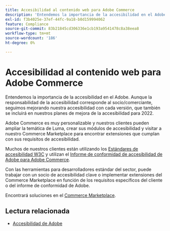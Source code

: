 ```yaml
---
title: Accesibilidad al contenido web para Adobe Commerce
description: 'Entendemos la importancia de la accesibilidad en el Adobe. Aunque la responsabilidad de la accesibilidad corresponde al socio/comerciante, seguimos mejorando nuestra accesibilidad con cada versión, que también se incluirá en nuestros planes de mejora de la accesibilidad para 2022.  '
exl-id: f3b4025e-37ef-44fc-9a18-b0d159994062
feature: Compliance
source-git-commit: 83b21845cd306336e1cb193a9541478c8a38eea8
workflow-type: tm+mt
source-wordcount: '186'
ht-degree: 0%

---
```


# Accesibilidad al contenido web para Adobe Commerce

Entendemos la importancia de la accesibilidad en el Adobe. Aunque la responsabilidad de la accesibilidad corresponde al socio/comerciante, seguimos mejorando nuestra accesibilidad con cada versión, que también se incluirá en nuestros planes de mejora de la accesibilidad para 2022.

Adobe Commerce es muy personalizable y nuestros clientes pueden ampliar la temática de Luma, crear sus módulos de accesibilidad y visitar a nuestro Commerce Marketplace para encontrar extensiones que cumplan con sus requisitos de accesibilidad.

Muchos de nuestros clientes están utilizando los [Estándares de accesibilidad W3C](https://www.w3.org/WAI/standards-guidelines/) y utilizan el [Informe de conformidad de accesibilidad de Adobe para Adobe Commerce](https://www.adobe.com/accessibility/compliance/adobe-commerce-2021-acr.html).

Con las herramientas para desarrolladores estándar del sector, puede trabajar con un socio de accesibilidad clave o implementar extensiones del Commerce Marketplace en función de los requisitos específicos del cliente o del informe de conformidad de Adobe.

Encontrará soluciones en el [Commerce Marketplace](https://marketplace.magento.com/).

## Lectura relacionada

* [Accesibilidad de Adobe](https://www.adobe.com/accessibility.html)
